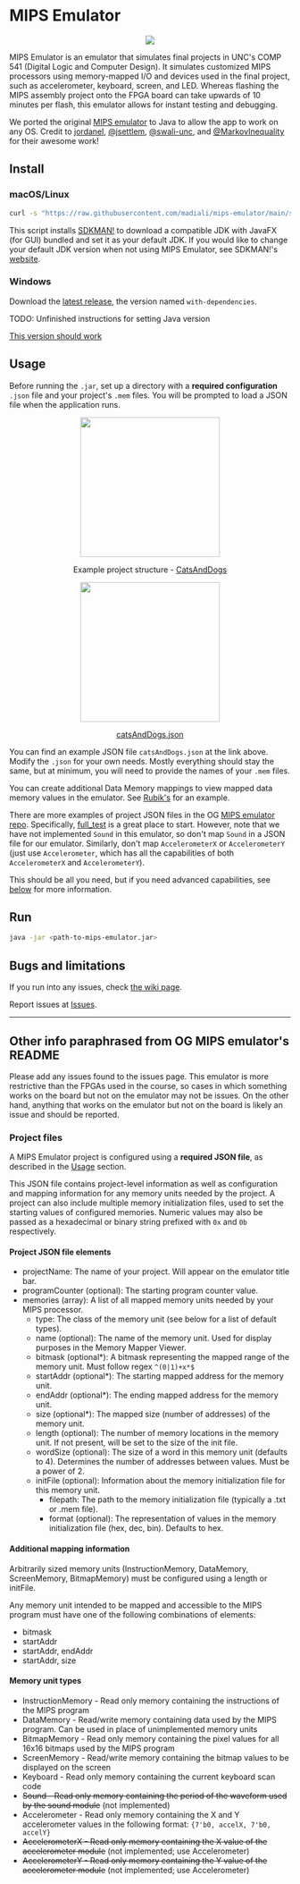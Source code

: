 # MIPS Emulator

<p align="center">
  <img src="https://i.imgur.com/y0gdKg6.gif">
</p>

MIPS Emulator is an emulator that simulates final projects in UNC's COMP 541 (Digital Logic and Computer Design). It simulates customized MIPS processors using memory-mapped I/O and devices used in the final project, such as accelerometer, keyboard, screen, and LED. Whereas flashing the MIPS assembly project onto the FPGA board can take upwards of 10 minutes per flash, this emulator allows for instant testing and debugging.

We ported the original [MIPS emulator](https://github.com/jordanel/mips-emulator) to Java to allow the app to work on any OS. Credit to [jordanel](https://github.com/jordanel), [@jsettlem](https://github.com/jsettlem), [@swali-unc](https://github.com/swali-unc), and [@MarkovInequality](https://github.com/MarkovInequality) for their awesome work!

## Install

### macOS/Linux

```bash
curl -s "https://raw.githubusercontent.com/madiali/mips-emulator/main/src/main/sh/install.sh" | bash
```

This script installs [SDKMAN!](https://sdkman.io) to download a compatible JDK with JavaFX (for GUI) bundled and set it as your default JDK. If you would like to change your default JDK version when not using MIPS Emulator, see SDKMAN!'s [website](https://sdkman.io/usage).

### Windows

Download the [latest release](https://github.com/madiali/mips-emulator/releases/latest), the version named `with-dependencies`.

TODO: Unfinished instructions for setting Java version

[This version should work](https://www.azul.com/downloads/?version=java-17-lts&os=windows&architecture=x86-64-bit&package=jdk-fx#zulu)

## Usage

Before running the `.jar`, set up a directory with a **required configuration** `.json` file and
your project's `.mem` files. You will be prompted to load a JSON file when the application runs.

<p align="center">
  <img width="250" align="center" src="https://i.imgur.com/IV7vATs.png"> 
</p>

<p align="center">Example project structure - <a href="src/test/TestProjects/CatsAndDogs">CatsAndDogs</a></p>

<p align="center">
  <img width="250" src="https://i.imgur.com/QqoMuB9.png"> 
</p>

<p align="center"><a href="src/test/TestProjects/CatsAndDogs/catsAndDogs.json">catsAndDogs.json</a></p>

You can find an example JSON file `catsAndDogs.json` at the link above.
Modify the `.json` for your own needs. Mostly everything should stay the same, but at minimum,
you will need to provide the names of your `.mem` files.

You can create additional Data Memory mappings to view mapped data memory values in the emulator.
See [Rubik's](src/test/TestProjects/Rubik's/rubiks.json) for an example.

There are more examples of project JSON files in the OG [MIPS emulator repo](https://github.com/jordanel/mips-emulator/tree/master/projects).
Specifically, [full_test](https://github.com/jordanel/mips-emulator/tree/master/projects/full_test) is a great place to start.
However, note that we have not implemented `Sound` in this emulator, so don't map `Sound` in a JSON file for our emulator.
Similarly, don't map `AccelerometerX` or `AccelerometerY` (just use `Accelerometer`, which has all the
capabilities of both `AccelerometerX` and `AccelerometerY`).

This should be all you need, but if you need advanced capabilities, see [below](#project-files) for more information.

## Run

```sh
java -jar <path-to-mips-emulator.jar>
```

## Bugs and limitations

If you run into any issues, check [the wiki page](https://github.com/madiali/mips-emulator/wiki/Known-bugs-and-limitations).

Report issues at [Issues](https://github.com/madiali/mips-emulator/issues).

---

## Other info paraphrased from OG MIPS emulator's README

Please add any issues found to the issues page. This emulator is more restrictive than the FPGAs used in the course, so cases in which something works on the board but not on the emulator may not be issues. On the other hand, anything that works on the emulator but not on the board is likely an issue and should be reported.

### Project files

A MIPS Emulator project is configured using a **required JSON file**, as described in the [Usage](#usage) section.

This JSON file contains project-level information as well as configuration and mapping information for any memory units needed by the project. A project can also include multiple memory initialization files, used to set the starting values of configured memories. Numeric values may also be passed as a hexadecimal or binary string prefixed with `0x` and `0b` respectively.

#### Project JSON file elements

- projectName: The name of your project. Will appear on the emulator title bar.
- programCounter (optional): The starting program counter value.
- memories (array): A list of all mapped memory units needed by your MIPS processor.
    - type: The class of the memory unit (see below for a list of default types).
    - name (optional): The name of the memory unit. Used for display purposes in the Memory Mapper Viewer.
    - bitmask (optional*): A bitmask representing the mapped range of the memory unit. Must follow regex `^(0|1)+x*$`
    - startAddr (optional*): The starting mapped address for the memory unit.
    - endAddr (optional*): The ending mapped address for the memory unit.
    - size (optional*): The mapped size (number of addresses) of the memory unit.
    - length (optional): The number of memory locations in the memory unit. If not present, will be set to the size of the init file.
    - wordSize (optional): The size of a word in this memory unit (defaults to 4). Determines the number of addresses between values. Must be a power of 2.
    - initFile (optional): Information about the memory initialization file for this memory unit.
        - filepath: The path to the memory initialization file (typically a .txt or .mem file).
        - format (optional): The representation of values in the memory initialization file (hex, dec, bin). Defaults to hex.

#### Additional mapping information

Arbitrarily sized memory units (InstructionMemory, DataMemory, ScreenMemory, BitmapMemory) must be configured using a length or initFile.

Any memory unit intended to be mapped and accessible to the MIPS program must have one of the following combinations of elements:
- bitmask
- startAddr
- startAddr, endAddr
- startAddr, size

#### Memory unit types

- InstructionMemory - Read only memory containing the instructions of the MIPS program
- DataMemory - Read/write memory containing data used by the MIPS program. Can be used in place of unimplemented memory units
- BitmapMemory - Read only memory containing the pixel values for all 16x16 bitmaps used by the MIPS program
- ScreenMemory - Read/write memory containing the bitmap values to be displayed on the screen
- Keyboard - Read only memory containing the current keyboard scan code
- ~~Sound - Read only memory containing the period of the waveform used by the sound module~~ (not implemented)
- Accelerometer - Read only memory containing the X and Y accelerometer values in the following format: `{7'b0, accelX, 7'b0, accelY}`
- ~~AccelerometerX - Read only memory containing the X value of the accelerometer module~~ (not implemented; use Accelerometer)
- ~~AccelerometerY - Read only memory containing the Y value of the accelerometer module~~ (not implemented; use Accelerometer)
